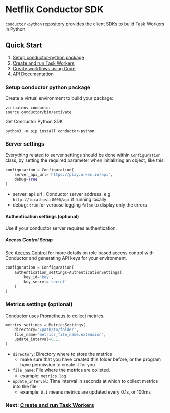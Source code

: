 # Netflix Conductor SDK

`conductor-python` repository provides the client SDKs to build Task Workers in Python

## Quick Start

1. [Setup conductor-python package](#Setup-conductor-python-package)
2. [Create and run Task Workers](docs/worker/README.md)
3. [Create workflows using Code](docs/workflow/README.md)
4. [API Documentation](docs/api/README.md)

### Setup conductor python package

Create a virtual environment to build your package:
```shell
virtualenv conductor
source conductor/bin/activate
```

Get Conductor Python SDK
```shell
python3 -m pip install conductor-python
```

### Server settings
Everything related to server settings should be done within `Configuration` class, by setting the required parameter when initializing an object, like this:

```python
configuration = Configuration(
    server_api_url='https://play.orkes.io/api',
    debug=True
)
```

* server_api_url : Conductor server address.  e.g. `http://localhost:8000/api` if running locally 
* debug: `true` for verbose logging `false` to display only the errors

#### Authentication settings (optional)
Use if your conductor server requires authentication.

##### Access Control Setup
See [Access Control](https://orkes.io/content/docs/getting-started/concepts/access-control) for more details on role based access control with Conductor and generating API keys for your environment.

```python
configuration = Configuration(
    authentication_settings=AuthenticationSettings(
        key_id='key',
        key_secret='secret'
    )
)
```

### Metrics settings (optional)
Conductor uses [Prometheus](https://prometheus.io/) to collect metrics.

```python
metrics_settings = MetricsSettings(
    directory='/path/to/folder',
    file_name='metrics_file_name.extension',
    update_interval=0.1,
)
```

* `directory`: Directory where to store the metrics
  * make sure that you have created this folder before, or the program have permission to create it for you
* `file_name`: File where the metrics are colleted.
  * example: `metrics.log`
* `update_interval`: Time interval in seconds at which to collect metrics into the file. 
  * example: `0.1` means metrics are updated every 0.1s, or 100ms

### Next: [Create and run Task Workers](docs/worker/README.md)
